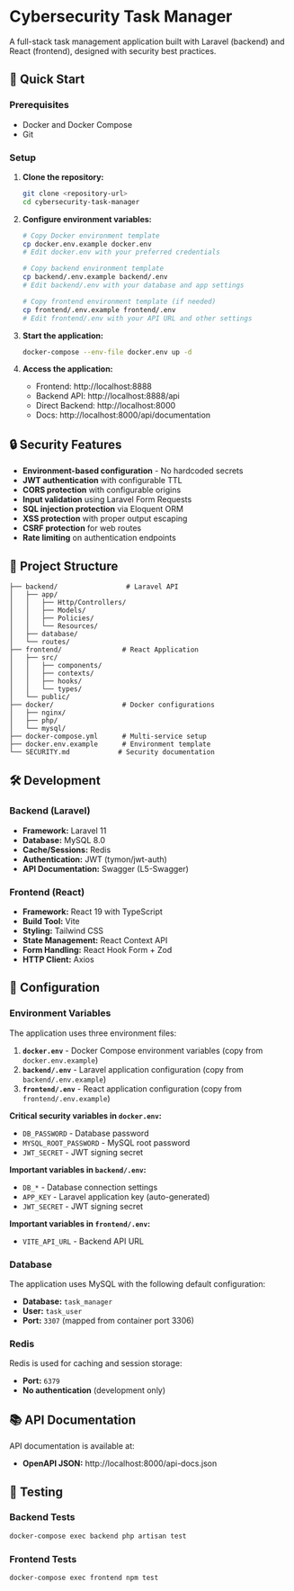 # Cybersecurity Task Manager

A full-stack task management application built with Laravel (backend) and React (frontend), designed with security best practices.

## 🚀 Quick Start

### Prerequisites

- Docker and Docker Compose
- Git

### Setup

1. **Clone the repository:**
   ```bash
   git clone <repository-url>
   cd cybersecurity-task-manager
   ```

2. **Configure environment variables:**
   ```bash
   # Copy Docker environment template
   cp docker.env.example docker.env
   # Edit docker.env with your preferred credentials
   
   # Copy backend environment template
   cp backend/.env.example backend/.env
   # Edit backend/.env with your database and app settings
   
   # Copy frontend environment template (if needed)
   cp frontend/.env.example frontend/.env
   # Edit frontend/.env with your API URL and other settings
   ```

3. **Start the application:**
   ```bash
   docker-compose --env-file docker.env up -d
   ```

4. **Access the application:**
   - Frontend: http://localhost:8888
   - Backend API: http://localhost:8888/api
   - Direct Backend: http://localhost:8000
   - Docs: http://localhost:8000/api/documentation

## 🔒 Security Features

- **Environment-based configuration** - No hardcoded secrets
- **JWT authentication** with configurable TTL
- **CORS protection** with configurable origins
- **Input validation** using Laravel Form Requests
- **SQL injection protection** via Eloquent ORM
- **XSS protection** with proper output escaping
- **CSRF protection** for web routes
- **Rate limiting** on authentication endpoints

## 📁 Project Structure

```
├── backend/                 # Laravel API
│   ├── app/
│   │   ├── Http/Controllers/
│   │   ├── Models/
│   │   ├── Policies/
│   │   └── Resources/
│   ├── database/
│   └── routes/
├── frontend/               # React Application
│   ├── src/
│   │   ├── components/
│   │   ├── contexts/
│   │   ├── hooks/
│   │   └── types/
│   └── public/
├── docker/                 # Docker configurations
│   ├── nginx/
│   ├── php/
│   └── mysql/
├── docker-compose.yml      # Multi-service setup
├── docker.env.example      # Environment template
└── SECURITY.md            # Security documentation
```

## 🛠️ Development

### Backend (Laravel)

- **Framework:** Laravel 11
- **Database:** MySQL 8.0
- **Cache/Sessions:** Redis
- **Authentication:** JWT (tymon/jwt-auth)
- **API Documentation:** Swagger (L5-Swagger)

### Frontend (React)

- **Framework:** React 19 with TypeScript
- **Build Tool:** Vite
- **Styling:** Tailwind CSS
- **State Management:** React Context API
- **Form Handling:** React Hook Form + Zod
- **HTTP Client:** Axios

## 🔧 Configuration

### Environment Variables

The application uses three environment files:

1. **`docker.env`** - Docker Compose environment variables (copy from `docker.env.example`)
2. **`backend/.env`** - Laravel application configuration (copy from `backend/.env.example`)
3. **`frontend/.env`** - React application configuration (copy from `frontend/.env.example`)

**Critical security variables in `docker.env`:**
- `DB_PASSWORD` - Database password
- `MYSQL_ROOT_PASSWORD` - MySQL root password  
- `JWT_SECRET` - JWT signing secret

**Important variables in `backend/.env`:**
- `DB_*` - Database connection settings
- `APP_KEY` - Laravel application key (auto-generated)
- `JWT_SECRET` - JWT signing secret

**Important variables in `frontend/.env`:**
- `VITE_API_URL` - Backend API URL

### Database

The application uses MySQL with the following default configuration:
- **Database:** `task_manager`
- **User:** `task_user`
- **Port:** `3307` (mapped from container port 3306)

### Redis

Redis is used for caching and session storage:
- **Port:** `6379`
- **No authentication** (development only)

## 📚 API Documentation

API documentation is available at:
- **OpenAPI JSON:** http://localhost:8000/api-docs.json

## 🧪 Testing

### Backend Tests
```bash
docker-compose exec backend php artisan test
```

### Frontend Tests
```bash
docker-compose exec frontend npm test
```